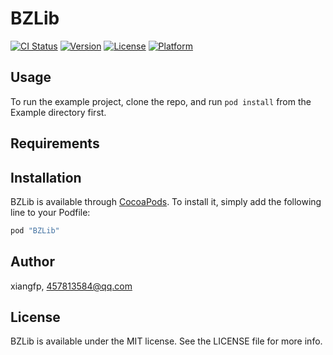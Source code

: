 # BZLib

[![CI Status](http://img.shields.io/travis/xiangfp/BZLib.svg?style=flat)](https://travis-ci.org/xiangfp/BZLib)
[![Version](https://img.shields.io/cocoapods/v/BZLib.svg?style=flat)](http://cocoapods.org/pods/BZLib)
[![License](https://img.shields.io/cocoapods/l/BZLib.svg?style=flat)](http://cocoapods.org/pods/BZLib)
[![Platform](https://img.shields.io/cocoapods/p/BZLib.svg?style=flat)](http://cocoapods.org/pods/BZLib)

## Usage

To run the example project, clone the repo, and run `pod install` from the Example directory first.

## Requirements

## Installation

BZLib is available through [CocoaPods](http://cocoapods.org). To install
it, simply add the following line to your Podfile:

```ruby
pod "BZLib"
```

## Author

xiangfp, 457813584@qq.com

## License

BZLib is available under the MIT license. See the LICENSE file for more info.
